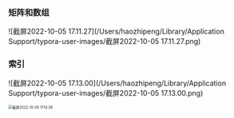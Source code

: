 

### 矩阵和数组

![截屏2022-10-05 17.11.27](/Users/haozhipeng/Library/Application Support/typora-user-images/截屏2022-10-05 17.11.27.png)





### 索引

![截屏2022-10-05 17.13.00](/Users/haozhipeng/Library/Application Support/typora-user-images/截屏2022-10-05 17.13.00.png)



<img src="/Users/haozhipeng/Library/Application Support/typora-user-images/截屏2022-10-05 17.14.39.png" alt="截屏2022-10-05 17.14.39" style="zoom:50%;" />